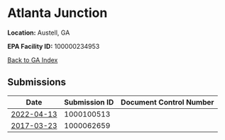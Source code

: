 # Atlanta Junction

**Location:** Austell, GA

**EPA Facility ID:** 100000234953

[Back to GA Index](../../index.md)

## Submissions

| Date | Submission ID | Document Control Number |
|------|--------------|-------------------------|
| [2022-04-13](submissions/1000100513.md) | 1000100513 |  |
| [2017-03-23](submissions/1000062659.md) | 1000062659 |  |
